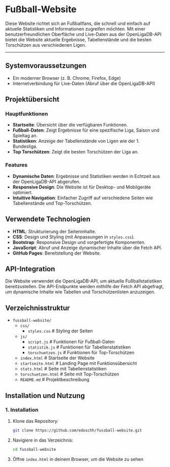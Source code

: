 # Fußball-Website


Diese Website richtet sich an Fußballfans, die schnell und einfach auf aktuelle Statistiken und Informationen zugreifen möchten. Mit einer benutzerfreundlichen Oberfläche und Live-Daten aus der OpenLigaDB-API bietet die Website aktuelle Ergebnisse, Tabellenstände und die besten Torschützen aus verschiedenen Ligen.

---

## Systemvoraussetzungen
- Ein moderner Browser (z. B. Chrome, Firefox, Edge)
- Internetverbindung für Live-Daten (Abruf über die OpenLigaDB-API)


## Projektübersicht


### Hauptfunktionen
- **Startseite**: Übersicht über die verfügbaren Funktionen.
- **Fußball-Daten**: Zeigt Ergebnisse für eine spezifische Liga, Saison und Spieltag an.
- **Statistiken**: Anzeige der Tabellenstände von Ligen wie der 1. Bundesliga.
- **Top Torschützen**: Zeigt die besten Torschützen der Liga an.

### Features
- **Dynamische Daten**: Ergebnisse und Statistiken werden in Echtzeit aus der OpenLigaDB-API abgerufen.
- **Responsive Design**: Die Website ist für Desktop- und Mobilgeräte optimiert.
- **Intuitive Navigation**: Einfacher Zugriff auf verschiedene Seiten wie Tabellenstände und Top-Torschützen.


## Verwendete Technologien
- **HTML**: Strukturierung der Seiteninhalte.
- **CSS**: Design und Styling (mit Anpassungen in `styles.css`).
- **Bootstrap**: Responsive Design und vorgefertigte Komponenten.
- **JavaScript**: Abruf und Anzeige dynamischer Inhalte über die Fetch API.
- **GitHub Pages**: Bereitstellung der Website.

## API-Integration
Die Website verwendet die OpenLigaDB-API, um aktuelle Fußballstatistiken bereitzustellen. Die API-Endpunkte werden mithilfe der Fetch API abgefragt, um dynamische Inhalte wie Tabellen und Torschützenlisten anzuzeigen.



## Verzeichnisstruktur

- `fussball-website/`
  - `css/`
    - `styles.css`  # Styling der Seiten
  - `js/`
    - `script.js`   # Funktionen für Fußball-Daten
    - `statistik.js` # Funktionen für Tabellenstatistiken
    - `torschuetzen.js` # Funktionen für Top-Torschützen
  - `index.html`    # Startseite der Website
  - `startseite.html` # Landing Page mit Funktionsübersicht
  - `stats.html`    # Seite mit Tabellenstatistiken
  - `torschuetzen.html` # Seite mit Top-Torschützen
  - `README.md`     # Projektbeschreibung


## Installation und Nutzung


### 1. Installation
1. Klone das Repository:
   ```bash
   git clone https://github.com/edoschh/fussball-website.git
   ```
2. Navigiere in das Verzeichnis:
   ```bash
   cd fussball-website
   ```
3. Öffne `index.html` in deinem Browser, um die Website zu sehen
